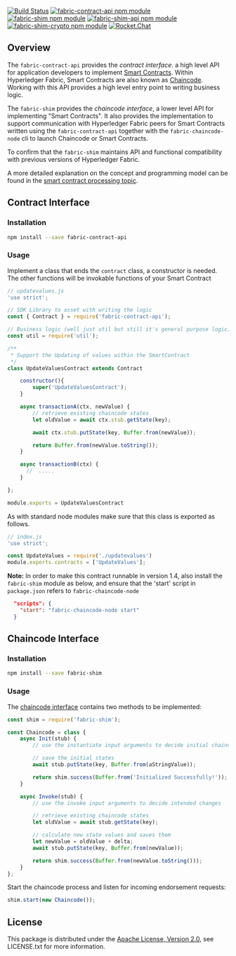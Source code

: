 [![Build Status](https://dev.azure.com/Hyperledger/Fabric-Chaincode-Node/_apis/build/status/Fabric-Chaincode-Node?branchName=master)](https://dev.azure.com/Hyperledger/Fabric-Chaincode-Node/_build/latest?definitionId=33&branchName=master)
[![fabric-contract-api npm module](https://img.shields.io/npm/v/fabric-shim?label=fabric-contract-api)](https://www.npmjs.com/package/fabric-contract-api)
[![fabric-shim npm module](https://img.shields.io/npm/v/fabric-shim?label=fabric-shim)](https://www.npmjs.com/package/fabric-shim)
[![fabric-shim-api npm module](https://img.shields.io/npm/v/fabric-shim?label=fabric-shim-api)](https://www.npmjs.com/package/fabric-shim-api)
[![fabric-shim-crypto npm module](https://img.shields.io/npm/v/fabric-shim?label=fabric-shim-crypto)](https://www.npmjs.com/package/fabric-shim-crypto)
[![Rocket.Chat](https://chat.hyperledger.org/images/join-chat.svg)](https://chat.hyperledger.org/channel/fabric-chaincode-dev)

## Overview

The `fabric-contract-api` provides the *contract interface*. a high level API for application developers to implement [Smart Contracts](https://hyperledger-fabric.readthedocs.io/en/latest/glossary.html#smart-contract). Within Hyperledger Fabric, Smart Contracts are also known as [Chaincode](https://hyperledger-fabric.readthedocs.io/en/latest/glossary.html#chaincode). Working with this API provides a high level entry point to writing business logic.

The `fabric-shim` provides the *chaincode interface*, a lower level API for implementing "Smart Contracts". It also provides the implementation to support communication with Hyperledger Fabric peers for Smart Contracts written using the `fabric-contract-api` together with the `fabric-chaincode-node` cli to launch Chaincode or Smart Contracts.

To confirm that the `fabric-shim` maintains API and functional compatibility with previous versions of Hyperledger Fabric.

A more detailed explanation on the concept and programming model can be found in the [smart contract processing topic](https://hyperledger-fabric.readthedocs.io/en/latest/developapps/smartcontract.html).

## Contract Interface

### Installation

```sh
npm install --save fabric-contract-api
```

### Usage

Implement a class that ends the `contract` class, a constructor is needed.
The other functions will be invokable functions of your Smart Contract

```javascript
// updatevalues.js
'use strict';

// SDK Library to asset with writing the logic
const { Contract } = require('fabric-contract-api');

// Business logic (well just util but still it's general purpose logic)
const util = require('util');

/**
 * Support the Updating of values within the SmartContract
 */
class UpdateValuesContract extends Contract

    constructor(){
		super('UpdateValuesContract');
	}

	async transactionA(ctx, newValue) {
		// retrieve existing chaincode states
		let oldValue = await ctx.stub.getState(key);

		await ctx.stub.putState(key, Buffer.from(newValue));

		return Buffer.from(newValue.toString());
	}

	async transactionB(ctx) {
	  //  .....
	}

};

module.exports = UpdateValuesContract
```

As with standard node modules make sure that this class is exported as follows.
```javascript
// index.js
'use strict';

const UpdateValues = require('./updatevalues')
module.exports.contracts = ['UpdateValues'];
```

**Note:** In order to make this contract runnable in version 1.4, also install the `fabric-shim` module as below, and ensure that the 'start' script in `package.json` refers to `fabric-chaincode-node`

```json
  "scripts": {
	"start": "fabric-chaincode-node start"
  }
```

## Chaincode Interface

### Installation

```sh
npm install --save fabric-shim
```

### Usage
The [chaincode interface](https://fabric-shim.github.io/ChaincodeInterface.html) contains two methods to be implemented:
```javascript
const shim = require('fabric-shim');

const Chaincode = class {
	async Init(stub) {
		// use the instantiate input arguments to decide initial chaincode state values

		// save the initial states
		await stub.putState(key, Buffer.from(aStringValue));

		return shim.success(Buffer.from('Initialized Successfully!'));
	}

	async Invoke(stub) {
		// use the invoke input arguments to decide intended changes

		// retrieve existing chaincode states
		let oldValue = await stub.getState(key);

		// calculate new state values and saves them
		let newValue = oldValue + delta;
		await stub.putState(key, Buffer.from(newValue));

		return shim.success(Buffer.from(newValue.toString()));
	}
};
```

Start the chaincode process and listen for incoming endorsement requests:
```javascript
shim.start(new Chaincode());
```

## License

This package is distributed under the
[Apache License, Version 2.0](http://www.apache.org/licenses/LICENSE-2.0),
see LICENSE.txt for more information.
